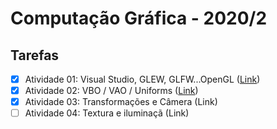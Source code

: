 # Computação Gráfica - 2020/2

## Tarefas

- [x] Atividade 01: Visual Studio, GLEW, GLFW...OpenGL ([Link](https://github.com/arielazzi/computacao-grafica/tree/master/atividade-1))
- [x] Atividade 02: VBO / VAO / Uniforms ([Link](https://github.com/arielazzi/computacao-grafica/tree/master/atividade-2))
- [x] Atividade 03: Transformações e Câmera (Link)
- [ ] Atividade 04: Textura e iluminaçã (Link)
